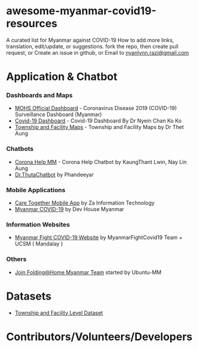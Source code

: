 # awesome-myanmar-covid19-resources
A curated list for Myanmar against COVID-19
How to add more links, translation, edit/update, or suggestions.
fork the repo, then create pull request, or
Create an issue in github, or
Email to nyanlynn.razi@gmail.com

# Application & Chatbot

### Dashboards and Maps
 - [MOHS Official Dashboard](https://doph.maps.arcgis.com/apps/opsdashboard/index.html#/f8fb4ccc3d2d42c7ab0590dbb3fc26b8) - Coronavirus Disease 2019 (COVID-19) Surveillance Dashboard (Myanmar)
- [Covid-19 Dashboard](https://bit.ly/covidmyanmar) - Covid-19 Dashboard By Dr Nyein Chan Ko Ko
- [Township and Facility Maps](https://bit.ly/2Jlunhk) - Township and Facility Maps by Dr Thet Aung

### Chatbots
- [Corona Help MM](https://www.messenger.com/t/CoronaHelpMM) - Corona Help Chatbot by KaungThant Lwin, Nay Lin Aung
- [Dr.ThutaChatbot](https://www.facebook.com/Dr.ThutaChatbot/) by Phandeeyar

### Mobile Applications
- [Care Together Mobile App](https://www.facebook.com/CareTogetherMyanmar/) by Za Information Technology
- [Myanmar COVID-19](https://covid.devhouse.asia/) by Dev House Myanmar

### Information Websites
- [Myanmar Fight COVID-19 Website](https://myanmarfightcovid19.com/) by MyanmarFightCovid19 Team + UCSM ( Mandalay )

### Others
- [Join Folding@Home Myanmar Team](https://stats.foldingathome.org/team/250150) started by Ubuntu-MM


# Datasets
- [Township and Facility Level Dataset](https://github.com/theananda/data/tree/master/covid-19)


# Contributors/Volunteers/Developers
